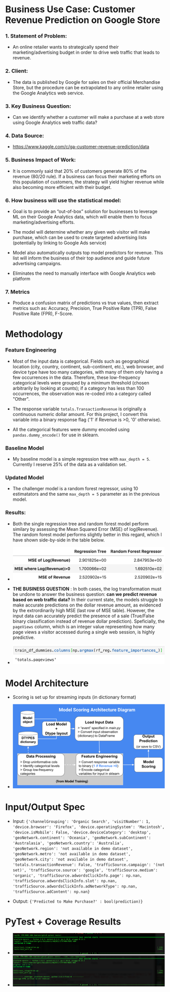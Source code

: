 # Business Use Case: Customer Revenue Prediction on Google Store

### 1. Statement of Problem:

- An online retailer wants to strategically spend their marketing/advertising budget in order to drive web traffic that leads to revenue.

### 2. Client: 

- The data is published by Google for sales on their official Merchandise Store, but the procedure can be extrapolated to any online retailer using the Google Analytics web service.

### 3. Key Business Question:

- Can we identify whether a customer will make a purchase at a web store using Google Analytics web traffic data? 

### 4. Data Source:

- https://www.kaggle.com/c/ga-customer-revenue-prediction/data

### 5. Business Impact of Work:

- It is commonly said that 20% of customers generate 80% of the revenue (80/20 rule). If a business can focus their marketing efforts on this population of customers, the strategy will yield higher revenue while also becoming more efficient with their budget.




### 6. How business will use the statistical model:

- Goal is to provide an “out-of-box” solution for businesses to leverage ML on their Google Analytics data, which will enable them to focus marketing/advertising efforts.

- The model will determine whether any given web visitor will make purchase, which can be used to create targeted advertising lists (potentially by linking to Google Ads service)

- Model also automatically outputs top model predictors for revenue. This list will inform the business of their top audience and guide future advertising campaigns.

- Eliminates the need to manually interface with Google Analytics web platform


### 7. Metrics 

- Produce a confusion matrix of predictions vs true values, then extract metrics such as: Accuracy, Precision, True Positive Rate (TPR), False Positive Rate (FPR), F-Score.


# Methodology

### Feature Engineering 
	
- Most of the input data is categorical. Fields such as geographical location (city, country, continent, sub-continent, etc.), web browser, and device type have too many categories, with many of them only having a few occurrences in the data. Therefore, these low-frequency categorical levels were grouped by a minimum threshold (chosen arbitrarily by looking at counts); if a category has less than 100 occurrences, the observation was re-coded into a category called "Other".

- The response variable `totals.TransactionRevenue` is originally a continuous numeric dollar amount. For this project, I convert this variable into a binary response flag ('1' if Revenue is >0, '0' otherwise).

- All the categorical features were dummy encoded using `pandas.dummy_encode()` for use in sklearn. 


### Baseline Model 
	
- My baseline model is a simple regression tree with `max_depth = 5`. Currently I reserve 25% of the data as a validation set. 

### Updated Model

- The challenger model is a random forest regressor, using 10 estimatators and the same `max_depth = 5` parameter as in the previous model. 


### Results:

- Both the single regression tree and random forest model perform similary by assessing the Mean Squared Error (MSE) of log(Revenue). The random forest model performs slightly better in this regard, which I have shown side-by-side in the table below. 

- ![mse](./images/hw3_mse_table.png) 

- **THE BUSINESS QUESTION** : In both cases, the log transformation must be undone to answer the business question: **can we predict revenue based on web traffic data?** In their current state, the models struggle to make accurate predictions on the dollar revenue amount, as evidenced by the extrordinarily high MSE (last row of MSE table). However, the input data can accurately predict the presence of a sale (True/False binary classification instead of revenue dollar prediction). Speficially, the `pageViews` column, which is an integer value representing how many page views a visitor accessed during a single web session, is highly predictive. 

- ![mse](./images/hw3_top_feature.png) 


# Model Architecture

- Scoring is set up for streaming inputs (in dictionary format)

- ![architecture](./images/model_architecture.png) 

# Input/Output Spec

- Input:
`{'channelGrouping': 'Organic Search',
 'visitNumber': 1,
 'device.browser': 'Firefox',
 'device.operatingSystem': 'Macintosh',
 'device.isMobile': False,
 'device.deviceCategory': 'desktop',
 'geoNetwork.continent': 'Oceania',
 'geoNetwork.subContinent': 'Australasia',
 'geoNetwork.country': 'Australia',
 'geoNetwork.region': 'not available in demo dataset',
 'geoNetwork.metro': 'not available in demo dataset',
 'geoNetwork.city': 'not available in demo dataset',
 'totals.transactionRevenue': False,
 'trafficSource.campaign': '(not set)',
 'trafficSource.source': 'google',
 'trafficSource.medium': 'organic',
 'trafficSource.adwordsClickInfo.page': np.nan,
 'trafficSource.adwordsClickInfo.slot': np.nan,
 'trafficSource.adwordsClickInfo.adNetworkType': np.nan,
 'trafficSource.adContent': np.nan}
`

- Output:
`{'Predicted to Make Purchase?' : bool(prediction)}`


# PyTest + Coverage Results

- ![pytest1](./images/pytest_result1.png) 
- ![pytest_cov](./images/pytest_coverage.png) 